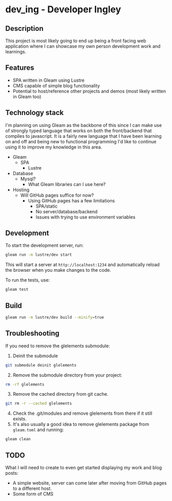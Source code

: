 # dev_ing - Developer Ingley

## Description
This project is most likely going to end up being a front facing web
application where I can showcase my own person development work and learnings.

## Features
- SPA written in Gleam using Lustre
- CMS capable of simple blog functionality
- Potential to host/reference other projects and demos (most likely written in Gleam too)

## Technology stack
I'm planning on using Gleam as the backbone of this since I can make use of
strongly typed language that works on both the front/backend that compiles to
javascript. It is a fairly new language that I have been learning on and off
and being new to functional programming I'd like to continue using it to
improve my knowledge in this area.

- Gleam
  - SPA
    - Lustre
- Database
  - Mysql?
    - What Gleam libraries can I use here?
- Hosting
  - Will GitHub pages suffice for now?
    - Using GitHub pages has a few limitations
      - SPA/static
      - No server/database/backend
      - Issues with trying to use environment variables

## Development

To start the development server, run:

```sh
gleam run -m lustre/dev start
```

This will start a server at `http://localhost:1234` and automatically reload
the browser when you make changes to the code.

To run the tests, use:

```sh
gleam test
```

## Build

```sh
gleam run -m lustre/dev build --minify=true
```

## Troubleshooting

If you need to remove the glelements submodule:

1. Deinit the submodule
```sh
git submodule deinit glelements
```
2. Remove the submodule directory from your project:
```sh
rm -rf glelements
```
3. Remove the cached directory from git cache.
```sh
git rm -r --cached glelements
```
4. Check the .git/modules and remove glelements from there if it still exists.
5. It's also usually a good idea to remove glelements package from `gleam.toml` and running:
```sh
gleam clean
```

## TODO
What I will need to create to even get started displaying my work and blog posts:
- A simple website, server can come later after moving from GitHub pages to a different host.
- Some form of CMS
